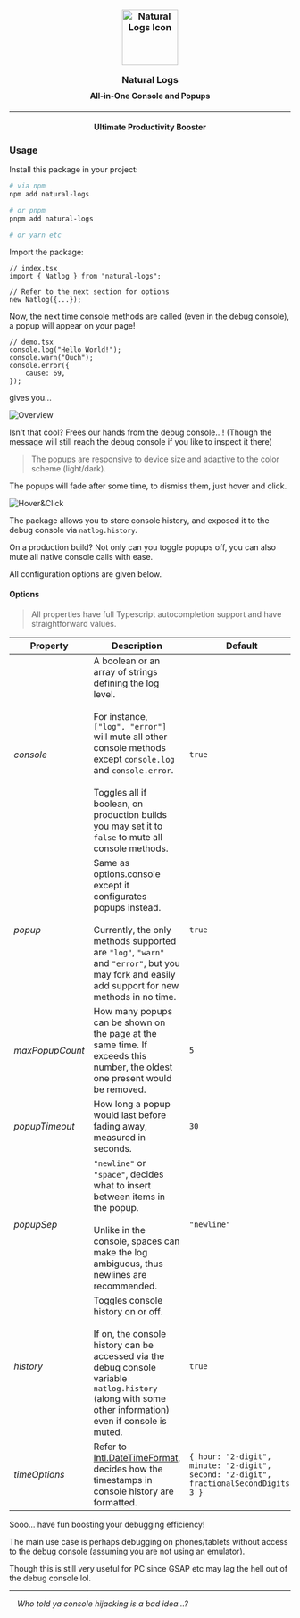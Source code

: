 <h3 align="center" style="margin-bottom: -10px">
	<img src="https://raw.githubusercontent.com/CarbonicSoda/natural-logs/master/media/icon.png" width="100" alt="Natural Logs Icon">
	<p></p>
	Natural Logs
</h3>
<h4 align="center">All-in-One Console and Popups</h4>

---

<h4 align="center">Ultimate Productivity Booster</h5>

### Usage

Install this package in your project:

```bash
# via npm
npm add natural-logs

# or pnpm
pnpm add natural-logs

# or yarn etc
```

Import the package:

```tsx
// index.tsx
import { Natlog } from "natural-logs";

// Refer to the next section for options
new Natlog({...});
```

Now, the next time console methods are called (even in the debug console), a
popup will appear on your page!

```tsx
// demo.tsx
console.log("Hello World!");
console.warn("Ouch");
console.error({
	cause: 69,
});
```

gives you...

![Overview](https://github.com/CarbonicSoda/natural-logs/blob/master/media/demo/overview.png?raw=true)

Isn't that cool? Frees our hands from the debug console...! (Though the message
will still reach the debug console if you like to inspect it there)

> The popups are responsive to device size and adaptive to the color scheme
> (light/dark).

The popups will fade after some time, to dismiss them, just hover and click.

![Hover&Click](https://github.com/CarbonicSoda/natural-logs/blob/master/media/demo/hover.png?raw=true)

The package allows you to store console history, and exposed it to the debug
console via `natlog.history`.

On a production build? Not only can you toggle popups off, you can also mute all
native console calls with ease.

All configuration options are given below.

#### Options

> All properties have full Typescript autocompletion support and have
> straightforward values.

| Property        | Description                                                                                                                                                                                                                                                                               | Default                                                                                |
| --------------- | ----------------------------------------------------------------------------------------------------------------------------------------------------------------------------------------------------------------------------------------------------------------------------------------- | -------------------------------------------------------------------------------------- |
| _console_       | A boolean or an array of strings defining the log level.<br><br>For instance, `["log", "error"]` will mute all other console methods except `console.log` and `console.error`.<br><br>Toggles all if boolean, on production builds you may set it to `false` to mute all console methods. | `true`                                                                                 |
| _popup_         | Same as options.console except it configurates popups instead.<br><br>Currently, the only methods supported are `"log"`, `"warn"` and `"error"`, but you may fork and easily add support for new methods in no time.                                                                      | `true`                                                                                 |
| _maxPopupCount_ | How many popups can be shown on the page at the same time. If exceeds this number, the oldest one present would be removed.                                                                                                                                                               | `5`                                                                                    |
| _popupTimeout_  | How long a popup would last before fading away, measured in seconds.                                                                                                                                                                                                                      | `30`                                                                                   |
| _popupSep_      | `"newline"` or `"space"`, decides what to insert between items in the popup.<br><br>Unlike in the console, spaces can make the log ambiguous, thus newlines are recommended.                                                                                                              | `"newline"`                                                                            |
| _history_       | Toggles console history on or off.<br><br>If on, the console history can be accessed via the debug console variable `natlog.history` (along with some other information) even if console is muted.                                                                                        | `true`                                                                                 |
| _timeOptions_   | Refer to [Intl.DateTimeFormat](https://developer.mozilla.org/en-US/docs/Web/JavaScript/Reference/Global_Objects/Intl/DateTimeFormat), decides how the timestamps in console history are formatted.                                                                                        | `{ hour: "2-digit", minute: "2-digit", second: "2-digit", fractionalSecondDigits: 3 }` |

Sooo... have fun boosting your debugging efficiency!

The main use case is perhaps debugging on phones/tablets without access to the
debug console (assuming you are not using an emulator).

Though this is still very useful for PC since GSAP etc may lag the hell out of
the debug console lol.

---

_&emsp;Who told ya console hijacking is a bad idea...?_
